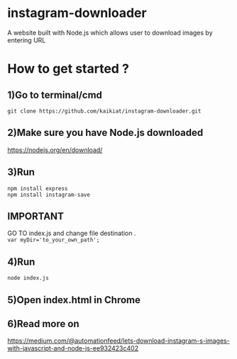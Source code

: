 # instagram-downloader
A website built with Node.js which allows user to download images by entering URL


# How to get started ?

## 1)Go to terminal/cmd
`git clone https://github.com/kaikiat/instagram-downloader.git`

## 2)Make sure you have Node.js downloaded
https://nodejs.org/en/download/

## 3)Run
`npm install express` </br>
`npm install instagram-save`

## IMPORTANT
GO TO index.js and change file destination . </br>
`var myDir='to_your_own_path'; `

## 4)Run
`node index.js`

## 5)Open index.html in Chrome


## 6)Read more on
https://medium.com/@automationfeed/lets-download-instagram-s-images-with-javascript-and-node-js-ee932423c402

